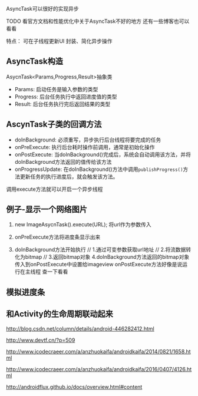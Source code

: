 AsyncTask可以很好的实现异步

TODO 看官方文档和性能优化中关于AsyncTask不好的地方  还有一些博客也可以看看

特点：
可在子线程更新UI
封装、简化异步操作

## AsyncTask构造
AsycnTask<Params,Progress,Result>抽象类
- Params: 启动任务是输入参数的类型
- Progress: 后台任务执行中返回进度值的类型
- Result: 后台任务执行完后返回结果的类型

## AscynTask子类的回调方法
- doInBackground: 必须重写，异步执行后台线程将要完成的任务
- onPreExecute: 执行后台耗时操作前调用，通常是初始化操作
- onPostExecute: 当doInBackground()完成后，系统会自动调用该方法，并将doInBackground方法返回的值传给该方法
- onProgressUpdate: 在doInBackground()方法中调用`publishProgress()`方法更新任务的执行进度后，就会触发该方法。

调用execute方法就可以开启一个异步线程

## 例子-显示一个网络图片
1. new ImageAsycnTask().execute(URL); 将url作为参数传入

2. onPreExecute方法将进度条显示出来

3. doInBackground方法开始执行
    // 1.通过可变参数获取url地址
    // 2.将流数据转化为bitmap
    // 3.返回bitmap对象
4.doInBackground方法返回的bitmap对象传入到onPostExecute中设置给imageview
onPostExecute方法好像是说运行在主线程  查一下看看

## 模拟进度条

## 和Activity的生命周期联动起来

http://blog.csdn.net/column/details/android-446282412.html

http://www.devtf.cn/?p=509

http://www.jcodecraeer.com/a/anzhuokaifa/androidkaifa/2014/0821/1658.html

http://www.jcodecraeer.com/a/anzhuokaifa/androidkaifa/2016/0407/4126.html

http://androidflux.github.io/docs/overview.html#content